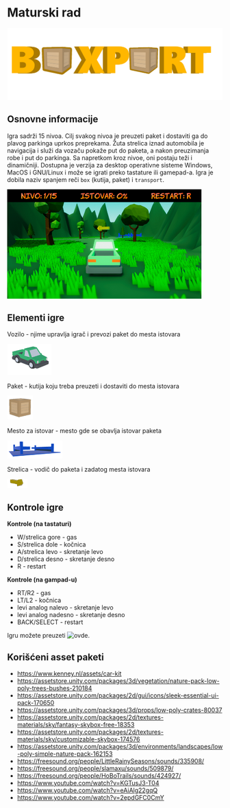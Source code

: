 # **Maturski rad**
![Logo](https://github.com/NikolaDX/MaturskiRad/blob/main/Logo.png)

## Osnovne informacije
Igra sadrži 15 nivoa. Cilj svakog nivoa je preuzeti paket i dostaviti ga do plavog parkinga uprkos preprekama. Žuta strelica iznad automobila je navigacija i služi da vozaču pokaže put do paketa, a nakon preuzimanja robe i put do parkinga. Sa napretkom kroz nivoe, oni postaju teži i dinamičniji. Dostupna je verzija za desktop operativne sisteme Windows, MacOS i GNU/Linux i može se igrati preko tastature ili gamepad-a. Igra je dobila naziv spanjem reči `box` (kutija, paket) i `transport`.

![Nivo 1](https://github.com/NikolaDX/MaturskiRad/blob/main/nivo1.png)


## Elementi igre
Vozilo - njime upravlja igrač i prevozi paket do mesta istovara

![Vozilo](https://github.com/NikolaDX/MaturskiRad/blob/main/vozilo.png)

Paket - kutija koju treba preuzeti i dostaviti do mesta istovara

![Paket](https://github.com/NikolaDX/MaturskiRad/blob/main/paket.png)

Mesto za istovar - mesto gde se obavlja istovar paketa

![Parking](https://github.com/NikolaDX/MaturskiRad/blob/main/parking.png)

Strelica - vodič do paketa i zadatog mesta istovara

![Strelica](https://github.com/NikolaDX/MaturskiRad/blob/main/strelica.png)

## Kontrole igre
**Kontrole (na tastaturi)**
- W/strelica gore - gas
- S/strelica dole - kočnica
- A/strelica levo - skretanje levo
- D/strelica desno - skretanje desno
- R - restart

**Kontrole (na gampad-u)**
- RT/R2 - gas
- LT/L2 - kočnica
- levi analog nalevo - skretanje levo
- levi analog nadesno - skretanje desno
- BACK/SELECT - restart

Igru možete preuzeti ![ovde](https://github.com/NikolaDX/MaturskiRad/releases).

## Korišćeni asset paketi
- https://www.kenney.nl/assets/car-kit
- https://assetstore.unity.com/packages/3d/vegetation/nature-pack-low-poly-trees-bushes-210184
- https://assetstore.unity.com/packages/2d/gui/icons/sleek-essential-ui-pack-170650
- https://assetstore.unity.com/packages/3d/props/low-poly-crates-80037
- https://assetstore.unity.com/packages/2d/textures-materials/sky/fantasy-skybox-free-18353
- https://assetstore.unity.com/packages/2d/textures-materials/sky/customizable-skybox-174576
- https://assetstore.unity.com/packages/3d/environments/landscapes/low-poly-simple-nature-pack-162153
- https://freesound.org/people/LittleRainySeasons/sounds/335908/
- https://freesound.org/people/slamaxu/sounds/509879/
- https://freesound.org/people/HoBoTrails/sounds/424927/
- https://www.youtube.com/watch?v=KGTusJ3-T04
- https://www.youtube.com/watch?v=eAiAlg22gqQ
- https://www.youtube.com/watch?v=2epdGFC0CmY








